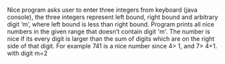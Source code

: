 
Nice program asks user to enter three integers from keyboard (java console), the three integers
represent left bound, right bound and arbitrary digit ‘m’, where left bound is less than right bound.
Program prints all nice numbers in the given range that doesn’t contain digit 'm'.
The number is nice if its every digit is larger than the sum of digits which are on the right side of that digit. For example
741 is a nice number since 4> 1, and 7> 4+1. with digit m=2
